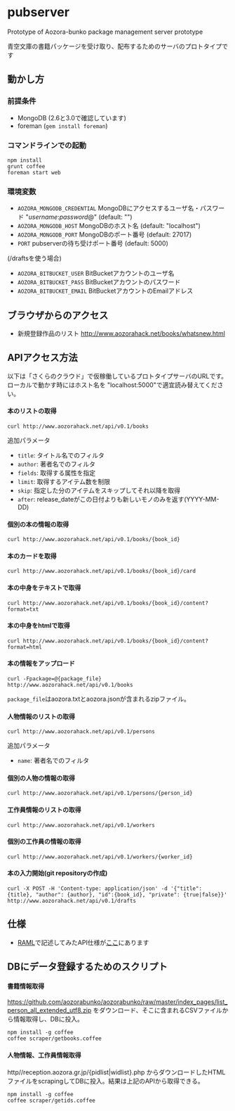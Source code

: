 # pubserver
Prototype of Aozora-bunko package management server prototype

青空文庫の書籍パッケージを受け取り、配布するためのサーバのプロトタイプです

## 動かし方

### 前提条件
* MongoDB (2.6と3.0で確認しています)
* foreman (`gem install foreman`)


### コマンドラインでの起動
```
npm install
grunt coffee
foreman start web
```

### 環境変数

* `AOZORA_MONGODB_CREDENTIAL` MongoDBにアクセスするユーザ名・パスワード "*username*:*password*@" (default: "")
* `AOZORA_MONGODB_HOST` MongoDBのホスト名 (default: "localhost")
* `AOZORA_MONGODB_PORT` MongoDBのポート番号 (default: 27017)
* `PORT` pubserverの待ち受けポート番号 (default: 5000)

(/draftsを使う場合)
* `AOZORA_BITBUCKET_USER` BitBucketアカウントのユーザ名
* `AOZORA_BITBUCKET_PASS` BitBucketアカウントのパスワード
* `AOZORA_BITBUCKET_EMAIL` BitBucketアカウントのEmailアドレス



## ブラウザからのアクセス

- 新規登録作品のリスト http://www.aozorahack.net/books/whatsnew.html


## APIアクセス方法

以下は「さくらのクラウド」で仮稼働しているプロトタイプサーバのURLです。
ローカルで動かす時にはホスト名を "localhost:5000"で適宜読み替えてください。

#### 本のリストの取得
```
curl http://www.aozorahack.net/api/v0.1/books
```

追加パラメータ
 - `title`: タイトル名でのフィルタ
 - `author`: 著者名でのフィルタ
 - `fields`: 取得する属性を指定
 - `limit`: 取得するアイテム数を制限
 - `skip`: 指定した分のアイテムをスキップしてそれ以降を取得
 - `after`: release_dateがこの日付よりも新しいモノのみを返す(YYYY-MM-DD)

#### 個別の本の情報の取得
```
curl http://www.aozorahack.net/api/v0.1/books/{book_id}
```

#### 本のカードを取得
```
curl http://www.aozorahack.net/api/v0.1/books/{book_id}/card
```

#### 本の中身をテキストで取得
```
curl http://www.aozorahack.net/api/v0.1/books/{book_id}/content?format=txt
```

#### 本の中身をhtmlで取得
```
curl http://www.aozorahack.net/api/v0.1/books/{book_id}/content?format=html
```

#### 本の情報をアップロード
```
curl -Fpackage=@{package_file} http://www.aozorahack.net/api/v0.1/books
```

`package_file`はaozora.txtとaozora.jsonが含まれるzipファイル。

#### 人物情報のリストの取得
```
curl http://www.aozorahack.net/api/v0.1/persons
```

追加パラメータ
 - `name`: 著者名でのフィルタ


#### 個別の人物の情報の取得
```
curl http://www.aozorahack.net/api/v0.1/persons/{person_id}
```

#### 工作員情報のリストの取得
```
curl http://www.aozorahack.net/api/v0.1/workers
```

#### 個別の工作員の情報の取得
```
curl http://www.aozorahack.net/api/v0.1/workers/{worker_id}
```

#### 本の入力開始(git repositoryの作成)
```
curl -X POST -H 'Content-type: application/json' -d '{"title": {title}, "author": {author}, "id":{book_id}, "private": {true|false}}' http://www.aozorahack.net/api/v0.1/drafts
```

## 仕様
* [RAML](http://raml.org/)で記述してみたAPI仕様が[ここ](./spec/pubserver.raml)にあります

## DBにデータ登録するためのスクリプト

#### 書籍情報取得
https://github.com/aozorabunko/aozorabunko/raw/master/index_pages/list_person_all_extended_utf8.zip をダウンロード、そこに含まれるCSVファイルから情報取得し、DBに投入。
```
npm install -g coffee
coffee scraper/getbooks.coffee
```

#### 人物情報、工作員情報取得

http//reception<span></span>.aozora.gr.jp/{pidlist|widlist}.php からダウンロードしたHTMLファイルをscrapingしてDBに投入。結果は上記のAPIから取得できる。

```
npm install -g coffee
coffee scraper/getids.coffee
```
